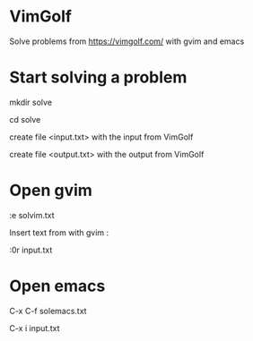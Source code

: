 # VimGolf
Solve problems from https://vimgolf.com/ with gvim and emacs

# Start solving a problem

mkdir solve

cd solve

create file <input.txt> with the input from VimGolf

create file <output.txt> with the output from VimGolf

# Open gvim

:e solvim.txt

Insert text from  with gvim : 

:0r input.txt


# Open emacs

C-x C-f solemacs.txt

C-x i input.txt
